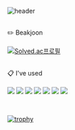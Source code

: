 <!--
**scc9811/scc9811** is a ✨ _special_ ✨ repository because its `README.md` (this file) appears on your GitHub profile.

Here are some ideas to get you started:

- 🔭 I’m currently working on ...
- 🌱 I’m currently learning ...
- 👯 I’m looking to collaborate on ...
- 🤔 I’m looking for help with ...
- 💬 Ask me about ...
- 📫 How to reach me: ...
- 😄 Pronouns: ...
- ⚡ Fun fact: ...
-->

<!-- ![header](https://capsule-render.vercel.app/api?type=Rect&color=0:fff1eb,100:ace0f9&text=scc9811&fontColor=ffffff) -->
![header](https://capsule-render.vercel.app/api?type=Rect&color=0:fed6e3,100:a8edea&text=scc9811&fontColor=ffffff)
<br><br>

:pencil2: Beakjoon<br><br>
[![Solved.ac프로필](http://mazassumnida.wtf/api/v2/generate_badge?boj=scc9811)](https://solved.ac/scc9811)<br><br>

:clipboard: I've used
<br><br>
<img src="https://img.shields.io/badge/JAVA-007396?style=for-the-badge&logo=Java&logoColor=white">
<img src="https://img.shields.io/badge/Spring-6DB33F?style=for-the-badge&logo=Spring&logoColor=white">
<img src="https://img.shields.io/badge/aws-232F3E?style=for-the-badge&logo=amazonaws&logoColor=white">
<img src="https://img.shields.io/badge/mariadb-003545?style=for-the-badge&logo=mariadb&logoColor=white">
<img src="https://img.shields.io/badge/mysql-4479A1?style=for-the-badge&logo=mysql&logoColor=white">
<img src="https://img.shields.io/badge/github-181717?style=for-the-badge&logo=github&logoColor=white">
<img src="https://img.shields.io/badge/intellij-000000?style=for-the-badge&logo=intellijidea&logoColor=white">


<br>




[![trophy](https://github-profile-trophy.vercel.app/?username=ryo-ma&theme=onedark)](https://github.com/ryo-ma/github-profile-trophy)
